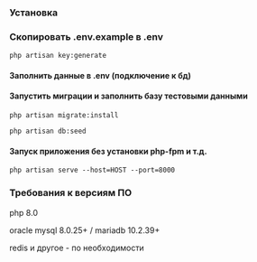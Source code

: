 ### Установка

### Скопировать **.env.example** в **.env**

```
php artisan key:generate
```

#### Заполнить данные в .env (подключение к бд)

#### Запустить миграции и заполнить базу тестовыми данными

```
php artisan migrate:install

php artisan db:seed
````

#### Запуск приложения без установки php-fpm и т.д.

```
php artisan serve --host=HOST --port=8000
```


### Требования к версиям ПО

php 8.0

oracle mysql 8.0.25+ / mariadb 10.2.39+

redis и другое - по необходимости
